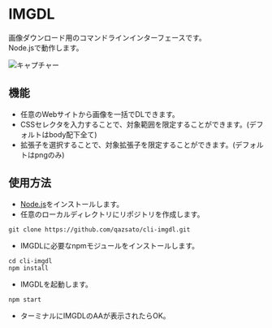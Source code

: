 IMGDL
==

画像ダウンロード用のコマンドラインインターフェースです。  
Node.jsで動作します。

![キャプチャー](https://raw.githubusercontent.com/wiki/qazsato/cli-imgdl/image.png)

機能
--
- 任意のWebサイトから画像を一括でDLできます。
- CSSセレクタを入力することで、対象範囲を限定することができます。(デフォルトはbody配下全て)
- 拡張子を選択することで、対象拡張子を限定することができます。(デフォルトはpngのみ)

使用方法
--

- [Node.js](https://nodejs.org/en/)をインストールします。
- 任意のローカルディレクトリにリポジトリを作成します。  
```
git clone https://github.com/qazsato/cli-imgdl.git
```
- IMGDLに必要なnpmモジュールをインストールします。  
```
cd cli-imgdl
npm install
```
- IMGDLを起動します。  
```
npm start
```
- ターミナルにIMGDLのAAが表示されたらOK。
